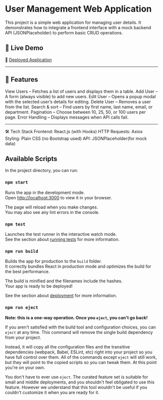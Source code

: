 # User Management Web Application

This project is a simple web application for managing user details. It demonstrates how to integrate a frontend interface with a mock backend API (JSONPlaceholder) to perform basic CRUD operations.

## 🚀 Live Demo
🔗 [Deployed Application](https://user-management-dash-sable.vercel.app/)

---

## 📌 Features
View Users – Fetches a list of users and displays them in a table.
Add User – A form (always visible) to add new users.
Edit User – Opens a popup modal with the selected user’s details for editing.
Delete User – Removes a user from the list.
Search & sort – Find users by first name, last name, email, or department.
Pagination – Choose between 10, 25, 50, or 100 users per page.
Error Handling – Displays messages when API calls fail.

---

🛠️ Tech Stack
Frontend: React.js (with Hooks)
HTTP Requests: Axios
Styling: Plain CSS (no Bootstrap used)
API: JSONPlaceholder(for mock data)



## Available Scripts

In the project directory, you can run:

### `npm start`

Runs the app in the development mode.\
Open [http://localhost:3000](http://localhost:3000) to view it in your browser.

The page will reload when you make changes.\
You may also see any lint errors in the console.

### `npm test`

Launches the test runner in the interactive watch mode.\
See the section about [running tests](https://facebook.github.io/create-react-app/docs/running-tests) for more information.

### `npm run build`

Builds the app for production to the `build` folder.\
It correctly bundles React in production mode and optimizes the build for the best performance.

The build is minified and the filenames include the hashes.\
Your app is ready to be deployed!

See the section about [deployment](https://facebook.github.io/create-react-app/docs/deployment) for more information.

### `npm run eject`

**Note: this is a one-way operation. Once you `eject`, you can't go back!**

If you aren't satisfied with the build tool and configuration choices, you can `eject` at any time. This command will remove the single build dependency from your project.

Instead, it will copy all the configuration files and the transitive dependencies (webpack, Babel, ESLint, etc) right into your project so you have full control over them. All of the commands except `eject` will still work, but they will point to the copied scripts so you can tweak them. At this point you're on your own.

You don't have to ever use `eject`. The curated feature set is suitable for small and middle deployments, and you shouldn't feel obligated to use this feature. However we understand that this tool wouldn't be useful if you couldn't customize it when you are ready for it.

